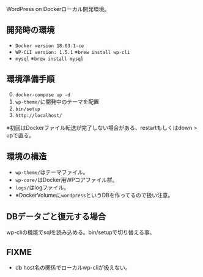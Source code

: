 WordPress on Dockerローカル開発環境。

## 開発時の環境
- `Docker version 18.03.1-ce`
- `WP-CLI version: 1.5.1` ※`brew install wp-cli`
- `mysql` ※`brew install mysql`

## 環境準備手順
0. `docker-compose up -d`
0. `wp-theme/`に開発中のテーマを配置
0. `bin/setup`
0. `http://localhost/`

※初回はDockerファイル転送が完了しない場合がある、restartもしくはdown > upで直る。

## 環境の構造
- `wp-theme/`はテーマファイル。
- `wp-core/`はDocker用WPコアファイル群。
- `logs/`はlogファイル。
- ※DockerVolumeに`wordpress`というDBを作ってるので扱い注意。

## DBデータごと復元する場合
wp-cliの機能でsqlを読み込める。bin/setupで切り替える事。

## FIXME
- db host名の関係でローカルwp-cliが扱えない。
